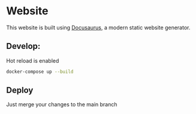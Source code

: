 # Website

This website is built using [Docusaurus](https://docusaurus.io/), a modern static website generator.

## Develop:

Hot reload is enabled
```sh
docker-compose up --build
```

## Deploy

Just merge your changes to the main branch

<!-- Docussaurus docs: -->
<!-- ### Installation

```
$ yarn
```

### Local Development

```
$ yarn start
```

This command starts a local development server and opens up a browser window. Most changes are reflected live without having to restart the server.

### Build

```
$ yarn build
```

This command generates static content into the `build` directory and can be served using any static contents hosting service.

### Deployment

Using SSH:

```
$ USE_SSH=true yarn deploy
```

Not using SSH:

```
$ GIT_USER=<Your GitHub username> yarn deploy
```

If you are using GitHub pages for hosting, this command is a convenient way to build the website and push to the `gh-pages` branch. -->
